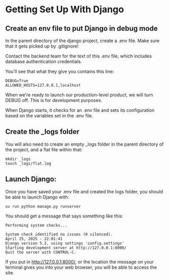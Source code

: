 # Getting Set Up With Django

## Create an env file to put Django in debug mode

In the parent directory of the django project, create a .env file. Make sure that it gets picked up by .gitignore!

Contact the backend team for the text of this .env file, which includes database authentication credentials.

You'll see that what they give you contains this line:

```
DEBUG=True
ALLOWED_HOSTS=127.0.0.1,localhost
```

When we're ready to launch our production-level product, we will turn DEBUG off. This is for development purposes.

When Django starts, it checks for an .env file and sets its configuration based on the variables set in the .env file.

## Create the \_logs folder

You will also need to create an empty \_logs folder in the parent directory of the project, and a flat file within that:

```
mkdir _logs
touch _logs/flat.log
```

## Launch Django:

Once you have saved your .env file and created the logs folder, you should be able to launch Django with:

`uv run python manage.py runserver`

You should get a message that says something like this:

```
Performing system checks...

System check identified no issues (0 silenced).
April 25, 2025 - 22:01:41
Django version 5.2, using settings 'config.settings'
Starting development server at http://127.0.0.1:8000/
Quit the server with CONTROL-C.
```

If you put in http://127.0.0.1:8000/, or the location the message on your terminal gives you into your web browser, you will be able to access the site.
